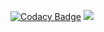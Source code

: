 [![Codacy Badge](https://api.codacy.com/project/badge/Grade/c7e4e527a4fd4a07864991dc77b1e05f)](https://www.codacy.com/app/me_158/kenleyar.ai?utm_source=github.com&utm_medium=referral&utm_content=KenleyArai/kenleyar.ai&utm_campaign=Badge_Grade) ![](https://travis-ci.com/KenleyArai/kenleyar.ai.svg?branch=release%2FBackend_v0)
